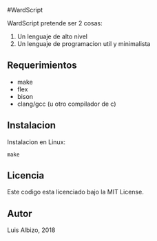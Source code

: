 #WardScript

WardScript pretende ser 2 cosas:

1. Un lenguaje de alto nivel
2. Un lenguaje de programacion util y minimalista

## Requerimientos

* make
* flex
* bison
* clang/gcc (u otro compilador de c)

## Instalacion

Instalacion en Linux:

` make `

## Licencia

Este codigo esta licenciado bajo la MIT License.

## Autor

Luis Albizo, 2018

